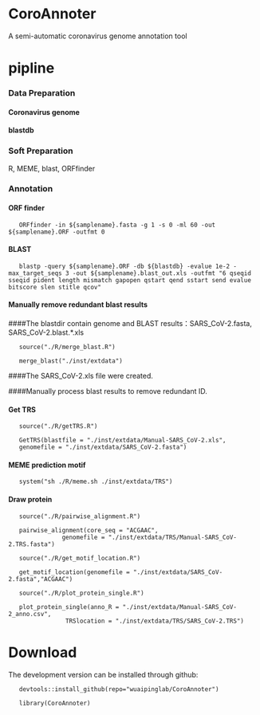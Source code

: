 

# CoroAnnoter
A semi-automatic coronavirus genome annotation tool

# pipline

### Data Preparation

#### Coronavirus genome

#### blastdb

### Soft Preparation

R, MEME, blast, ORFfinder

### Annotation

#### ORF finder

       ORFfinder -in ${samplename}.fasta -g 1 -s 0 -ml 60 -out ${samplename}.ORF -outfmt 0

#### BLAST

       blastp -query ${samplename}.ORF -db ${blastdb} -evalue 1e-2 -max_target_seqs 3 -out ${samplename}.blast_out.xls -outfmt "6 qseqid sseqid pident length mismatch gapopen qstart qend sstart send evalue bitscore slen stitle qcov"

#### Manually remove redundant blast results

####The blastdir contain genome and BLAST results：SARS_CoV-2.fasta, SARS_CoV-2.blast.*.xls

       source("./R/merge_blast.R")

       merge_blast("./inst/extdata")

####The SARS_CoV-2.xls file were created. 

####Manually process blast results to remove redundant ID.

#### Get TRS

       source("./R/getTRS.R")

       GetTRS(blastfile = "./inst/extdata/Manual-SARS_CoV-2.xls", 
       genomefile = "./inst/extdata/SARS_CoV-2.fasta")
       
#### MEME prediction motif

       system("sh ./R/meme.sh ./inst/extdata/TRS")

#### Draw protein

       source("./R/pairwise_alignment.R")

       pairwise_alignment(core_seq = "ACGAAC",
                   genomefile = "./inst/extdata/TRS/Manual-SARS_CoV-2.TRS.fasta")

       source("./R/get_motif_location.R")

       get_motif_location(genomefile = "./inst/extdata/SARS_CoV-2.fasta","ACGAAC")

       source("./R/plot_protein_single.R")

       plot_protein_single(anno_R = "./inst/extdata/Manual-SARS_CoV-2_anno.csv",
                    TRSlocation = "./inst/extdata/TRS/SARS_CoV-2.TRS")


# Download

The development version can be installed through github:

       devtools::install_github(repo="wuaipinglab/CoroAnnoter")

       library(CoroAnnoter)
